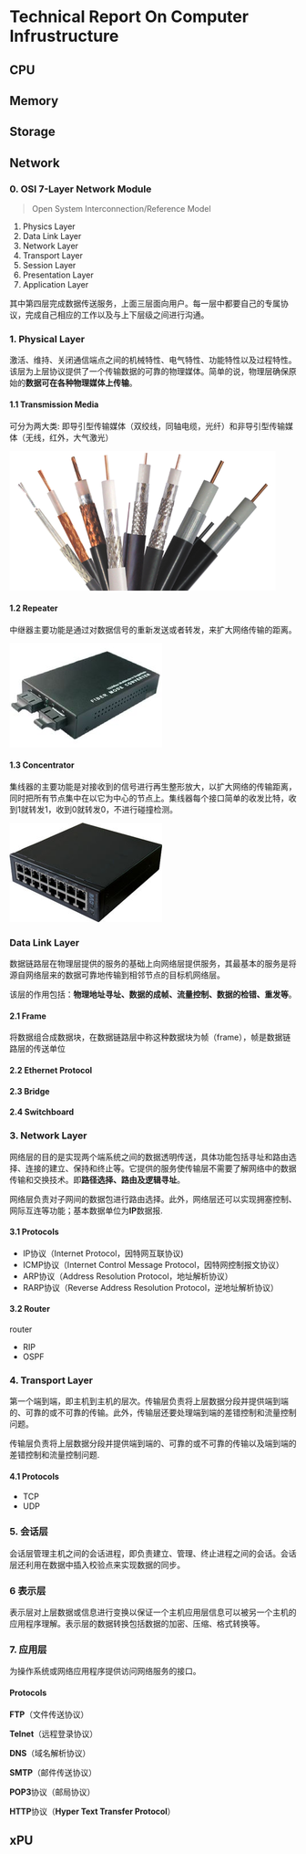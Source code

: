 #  Technical Report On Computer Infrustructure

## CPU



## Memory



## Storage



## Network

### 0. OSI 7-Layer Network Module

> Open System Interconnection/Reference Model

1. Physics Layer
2. Data Link Layer
3. Network Layer
4. Transport Layer
5. Session Layer
6. Presentation Layer
7. Application Layer

其中第四层完成数据传送服务，上面三层面向用户。每一层中都要自己的专属协议，完成自己相应的工作以及与上下层级之间进行沟通。

### 1.  Physical Layer

激活、维持、关闭通信端点之间的机械特性、电气特性、功能特性以及过程特性。该层为上层协议提供了一个传输数据的可靠的物理媒体。简单的说，物理层确保原始的**数据可在各种物理媒体上传输**。

#### 1.1 Transmission Media

可分为两大类: 即导引型传输媒体（双绞线，同轴电缆，光纤）和非导引型传输媒体（无线，红外，大气激光）

![PastedGraphic](./homework1_InfrustructureTechnicalReport.assets/PastedGraphic.png)

#### 1.2 Repeater

中继器主要功能是通过对数据信号的重新发送或者转发，来扩大网络传输的距离。

![Image](homework1_InfrustructureTechnicalReport.assets/Image.tiff)

#### 1.3 Concentrator

集线器的主要功能是对接收到的信号进行再生整形放大，以扩大网络的传输距离，同时把所有节点集中在以它为中心的节点上。集线器每个接口简单的收发比特，收到1就转发1，收到0就转发0，不进行碰撞检测。

![Image](homework1_InfrustructureTechnicalReport.assets/Image-0552589.tiff)

### Data Link Layer

数据链路层在物理层提供的服务的基础上向网络层提供服务，其最基本的服务是将源自网络层来的数据可靠地传输到相邻节点的目标机网络层。

该层的作用包括：**物理地址寻址、数据的成帧、流量控制、数据的检错、重发等**。

#### 2.1 Frame

将数据组合成数据块，在数据链路层中称这种数据块为帧（frame），帧是数据链路层的传送单位

#### 2.2 Ethernet Protocol



#### 2.3 Bridge



#### 2.4 Switchboard



### 3. Network Layer

网络层的目的是实现两个端系统之间的数据透明传送，具体功能包括寻址和路由选择、连接的建立、保持和终止等。它提供的服务使传输层不需要了解网络中的数据传输和交换技术。即**路径选择、路由及逻辑寻址**。

网络层负责对子网间的数据包进行路由选择。此外，网络层还可以实现拥塞控制、网际互连等功能；基本数据单位为**IP**数据报.

#### 3.1 Protocols

- IP协议（Internet Protocol，因特网互联协议)
- ICMP协议（Internet Control Message Protocol，因特网控制报文协议）
- ARP协议（Address Resolution Protocol，地址解析协议）
- RARP协议（Reverse Address Resolution Protocol，逆地址解析协议）

#### 3.2 Router

router

- RIP
- OSPF

### 4. Transport Layer

第一个端到端，即主机到主机的层次。传输层负责将上层数据分段并提供端到端的、可靠的或不可靠的传输。此外，传输层还要处理端到端的差错控制和流量控制问题。 

传输层负责将上层数据分段并提供端到端的、可靠的或不可靠的传输以及端到端的差错控制和流量控制问题.

#### 4.1 Protocols

- TCP
- UDP

### 5. 会话层

会话层管理主机之间的会话进程，即负责建立、管理、终止进程之间的会话。会话层还利用在数据中插入校验点来实现数据的同步。

### 6 表示层

表示层对上层数据或信息进行变换以保证一个主机应用层信息可以被另一个主机的应用程序理解。表示层的数据转换包括数据的加密、压缩、格式转换等。

### 7. 应用层

为操作系统或网络应用程序提供访问网络服务的接口。

#### Protocols

**FTP**（文件传送协议）

**Telnet**（远程登录协议）

**DNS**（域名解析协议）

**SMTP**（邮件传送协议）

**POP3**协议（邮局协议）

**HTTP**协议（**Hyper Text Transfer Protocol**）

## xPU
